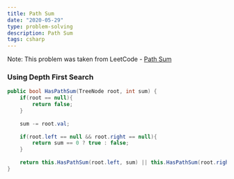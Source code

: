 ```yaml
---
title: Path Sum
date: "2020-05-29"
type: problem-solving
description: Path Sum
tags: csharp
---
```


Note: This problem was taken from LeetCode - [Path Sum](https://leetcode.com/problems/path-sum/)

### Using Depth First Search

```csharp
public bool HasPathSum(TreeNode root, int sum) {
	if(root == null){
		return false;
	}
	
	sum -= root.val;
	
	if(root.left == null && root.right == null){
		return sum == 0 ? true : false;
	}
	
	return this.HasPathSum(root.left, sum) || this.HasPathSum(root.right, sum);
}  
```
